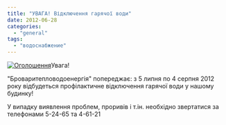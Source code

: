 ```yaml
---
title: "УВАГА! Відключення гарячої води"
date: 2012-06-28
categories: 
  - "general"
tags: 
  - "водоснабжение"
---
```


[![](http://shevchenko4a.brovary.org/wp-content/uploads/2012/06/IMAG1104-300x215.jpg "Оголошення")](http://shevchenko4a.brovary.org/wp-content/uploads/2012/06/IMAG1104.jpg)Увага!

"Броваритепловодоенергія" попереджає: з 5 липня по 4 серпня 2012 року відбудеться профілактичне відключення гарячої води у нашому будинку!

У випадку виявлення проблем, проривів і т.ін. необхідно звертатися за телефонами 5-24-65 та 4-61-21
